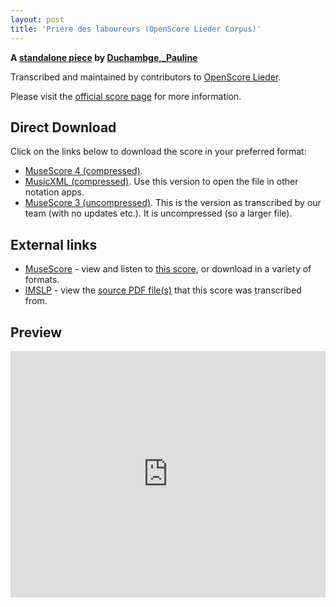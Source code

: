 ```yaml
---
layout: post
title: 'Prière des laboureurs (OpenScore Lieder Corpus)'
---
```


__A [standalone piece](https://fourscoreandmore.org/openscore/lieder/Duchambge%2C_Pauline/_/) by [Duchambge,_Pauline](https://fourscoreandmore.org/openscore/lieder/Duchambge%2C_Pauline)__

Transcribed and maintained by contributors to [OpenScore Lieder].

Please visit the [official score page] for more information.

[official score page]: https://musescore.com/openscore-lieder-corpus/scores/6593095
[OpenScore Lieder]: https://musescore.com/openscore-lieder-corpus

## Direct Download

Click on the links below to download the score in your preferred format:
- [MuseScore 4 (compressed)](https://fourscoreandmore.org/openscore/lieder/Duchambge%2C_Pauline/_/Pri%C3%A8re_des_laboureurs.mscz).
- [MusicXML (compressed)](https://fourscoreandmore.org/openscore/lieder/Duchambge%2C_Pauline/_/Pri%C3%A8re_des_laboureurs.mxl). Use this version to open the file in other notation apps.
- [MuseScore 3 (uncompressed)](https://raw.githubusercontent.com/OpenScore/Lieder/refs/heads/main/scores/Duchambge%2C_Pauline/_/Pri%C3%A8re_des_laboureurs/lc6593095.mscx). This is the version as transcribed by our team (with no updates etc.). It is uncompressed (so a larger file).

## External links

- [MuseScore] - view and listen to [this score][MuseScore], or download in a variety of formats.
- [IMSLP] - view the [source PDF file(s)][IMSLP] that this score was transcribed from.

[MuseScore]: https://musescore.com/score/6593095
[IMSLP]: https://imslp.org/wiki/Special:ReverseLookup/348196

## Preview

<iframe width="100%" height="394" src="https://musescore.com/openscore-lieder-corpus/scores/6593095/embed" frameborder="0" allowfullscreen allow="autoplay; fullscreen"></iframe>
